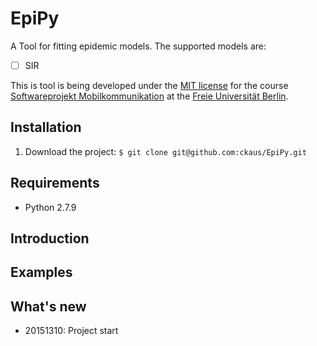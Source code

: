 # EpiPy
A Tool for fitting epidemic models. The supported models are:

 - [ ] SIR

This is tool is being developed under the [MIT license][1] for the course [Softwareprojekt Mobilkommunikation][2] at the [Freie Universität Berlin][3]. 

## Installation

 1. Download the project: 
    `$ git clone git@github.com:ckaus/EpiPy.git`

## Requirements
 * Python 2.7.9

## Introduction

## Examples

## What's new
 * 20151310: Project start

[1]: https://github.com/ckaus/EpiPy/blob/master/LICENSE 		"MIT license"         
[2]: http://www.mi.fu-berlin.de/inf/groups/ag-tech/teaching/2015-16_WS/P_19308912_Softwareprojekt_Mobilkommunikation/index.html  "Course"
[3]: http://www.fu-berlin.de/en/index.html 						"FU Berlin"
